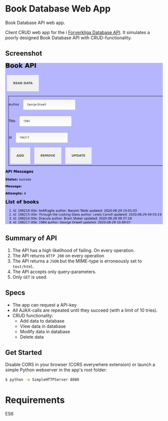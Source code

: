 # Book Database Web App

Book Database API web app.

Client CRUD web app for the i
[Forverkliga Database API](https://www.forverkliga.se/JavaScript/api/crud.php).
It simulates a poorly designed Book Database API with CRUD-functionality.

## Screenshot
![Screenshot of app listing 4 books](screenshot.png)

## Summary of API

1. The API has a high likelihood of failing. On every operation.
2. The API returns `HTTP 200` on every operation
3. The API returns a `JSON` but the MIME-type is erroneously set to `text/html`.
4. The API accepts only query-parameters.
5. Only `GET` is used.

## Specs
* The app can request a API-key
* All AJAX-calls are repeated until they succeed (with a limit of 10 tries).
* CRUD functionality:
  * Add data to database
  * View data in database
  * Modify data in database
  * Delete data

## Get Started
Disable CORS in your browser (CORS everywhere extension) or launch a simple 
Python webserver in the app's root folder:

~~~sh
$ python -m SimpleHTTPServer 8080
~~~

# Requirements
ES6
